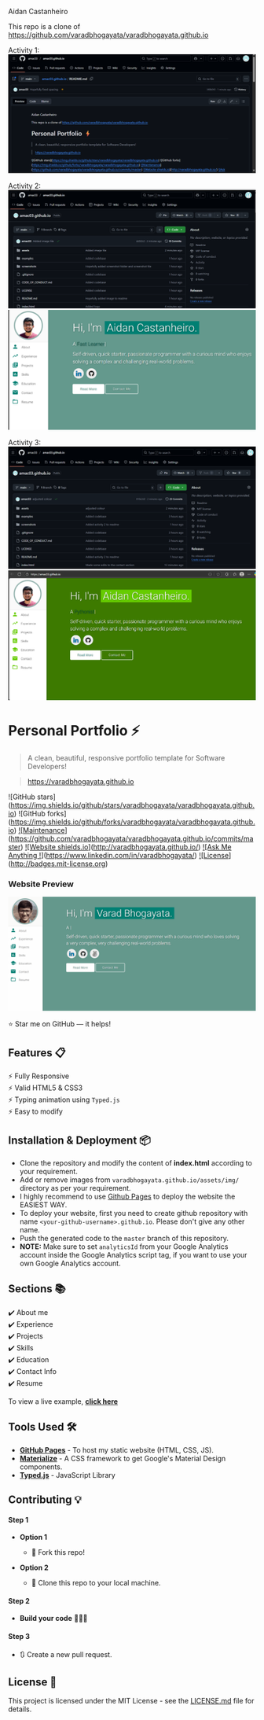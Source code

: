 Aidan Castanheiro

This repo is a clone of https://github.com/varadbhogayata/varadbhogayata.github.io

Activity 1:
![Activity 1](screenshots/Activity1.png)

Activity 2:
![Activity 2 a](screenshots/Activity2_a.png)
![Activity 2 b](screenshots/Activity2_b.png)

Activity 3:
![Activity 3 a](screenshots/Activity3_a.png)
![Activity 3 b](screenshots/Activity3_b.png)

# Personal Portfolio ⚡️

> A clean, beautiful, responsive portfolio template for Software Developers!

> https://varadbhogayata.github.io

!\[GitHub stars](https://img.shields.io/github/stars/varadbhogayata/varadbhogayata.github.io)
!\[GitHub forks](https://img.shields.io/github/forks/varadbhogayata/varadbhogayata.github.io)
[!\[Maintenance](https://img.shields.io/badge/maintained-yes-green.svg)](https://github.com/varadbhogayata/varadbhogayata.github.io/commits/master)
[!\[Website shields.io](https://img.shields.io/badge/website-up-yellow)](http://varadbhogayata.github.io/)
[!\[Ask Me Anything !](https://img.shields.io/badge/ask%20me-linkedin-1abc9c.svg)](https://www.linkedin.com/in/varadbhogayata/)
[!\[License](http://img.shields.io/:license-mit-blue.svg?style=flat-square)](http://badges.mit-license.org)

### Website Preview

<p align="center"> 
  <kbd>
    <a href="https://varadbhogayata.github.io" target="\_blank"><img src="examples/preview.gif">
  </a>
  </kbd>
</p>

:star: Star me on GitHub — it helps!

## Features 📋

⚡️ Fully Responsive  
⚡️ Valid HTML5 \& CSS3  
⚡️ Typing animation using `Typed.js`  
⚡️ Easy to modify

## Installation \& Deployment 📦

* Clone the repository and modify the content of **index.html** according to your requirement.
* Add or remove images from `varadbhogayata.github.io/assets/img/` directory as per your requirement.
* I highly recommend to use [Github Pages](https://create-react-app.dev/docs/deployment/#github-pages) to deploy the website the EASIEST WAY.
* To deploy your website, first you need to create github repository with name `<your-github-username>.github.io`. Please don't give any other name.
* Push the generated code to the `master` branch of this repository.
* **NOTE:** Make sure to set `analyticsId` from your Google Analytics account inside the Google Analytics script tag, if you want to use your own Google Analytics account.

## Sections 📚

✔️ About me  
✔️ Experience  
✔️ Projects   
✔️ Skills   
✔️ Education  
✔️ Contact Info  
✔️ Resume

To view a live example, [**click here**](https://varadbhogayata.github.io/)

## Tools Used 🛠️

* [**GitHub Pages**](https://create-react-app.dev/docs/deployment/#github-pages) - To host my static website (HTML, CSS, JS).
* [**Materialize**](https://materializecss.com/) - A CSS framework to get Google's Material Design components.
* [**Typed.js**](https://mattboldt.com/demos/typed-js/) - JavaScript Library

## Contributing 💡

#### Step 1

* **Option 1**

  * 🍴 Fork this repo!

* **Option 2**

  * 👯 Clone this repo to your local machine.



#### Step 2

* **Build your code** 🔨🔨🔨

#### Step 3

* 🔃 Create a new pull request.

## License 📄

This project is licensed under the MIT License - see the [LICENSE.md](./LICENSE) file for details.

